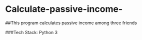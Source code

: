 # Calculate-passive-income-

  ##This program calculates passive income among three friends

  ###Tech Stack: Python 3
